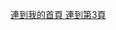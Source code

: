 <html>
<head>
<title>我的第2頁</title>
</head>
<body>

<a href="index.html">連到我的首頁 </a>
<a href="3rd.html">連到第3頁 </a>

</body>

</html>
